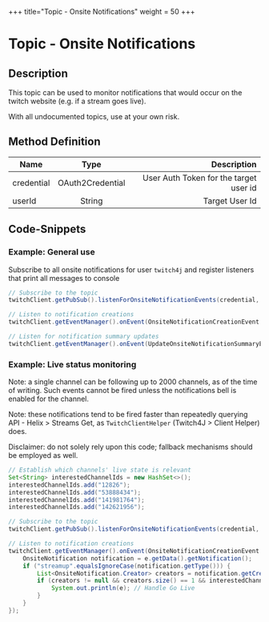 +++
title="Topic - Onsite Notifications"
weight = 50
+++

# Topic - Onsite Notifications

## Description

This topic can be used to monitor notifications that would occur on the twitch website (e.g. if a stream goes live).

With all undocumented topics, use at your own risk.

## Method Definition

| Name		  | Type	  | Description  |
| ------------- |:---------:| -----------------:|
| credential | OAuth2Credential | User Auth Token for the target user id |
| userId | String | Target User Id |

## Code-Snippets

### Example: General use

Subscribe to all onsite notifications for user `twitch4j` and register listeners that print all messages to console

```java
// Subscribe to the topic
twitchClient.getPubSub().listenForOnsiteNotificationEvents(credential, "149223493");

// Listen to notification creations
twitchClient.getEventManager().onEvent(OnsiteNotificationCreationEvent.class, System.out::println);

// Listen for notification summary updates
twitchClient.getEventManager().onEvent(UpdateOnsiteNotificationSummaryEvent.class, System.out::println);
```

### Example: Live status monitoring

Note: a single channel can be following up to 2000 channels, as of the time of writing. Such events cannot be fired unless the notifications bell is enabled for the channel.

Note: these notifications tend to be fired faster than repeatedly querying API - Helix > Streams Get, as `TwitchClientHelper` (Twitch4J > Client Helper) does.

Disclaimer: do not solely rely upon this code; fallback mechanisms should be employed as well.

```java
// Establish which channels' live state is relevant
Set<String> interestedChannelIds = new HashSet<>();
interestedChannelIds.add("12826");
interestedChannelIds.add("53888434");
interestedChannelIds.add("141981764");
interestedChannelIds.add("142621956");

// Subscribe to the topic
twitchClient.getPubSub().listenForOnsiteNotificationEvents(credential, userId);

// Listen to notification creations
twitchClient.getEventManager().onEvent(OnsiteNotificationCreationEvent.class, e -> {
	OnsiteNotification notification = e.getData().getNotification();
	if ("streamup".equalsIgnoreCase(notification.getType())) {
		List<OnsiteNotification.Creator> creators = notification.getCreators();
		if (creators != null && creators.size() == 1 && interestedChannelIds.contains(creators.get(0).getUserId())) {
			System.out.println(e); // Handle Go Live
		}
	}
});
```

